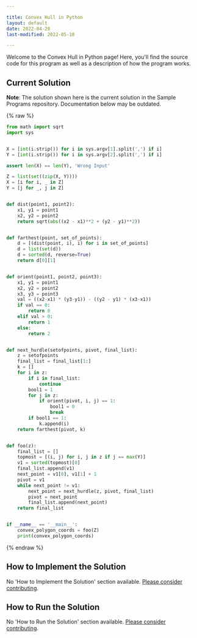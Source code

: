 ```yaml
---

title: Convex Hull in Python
layout: default
date: 2022-04-28
last-modified: 2022-05-10

---
```


Welcome to the Convex Hull in Python page! Here, you'll find the source code for this program as well as a description of how the program works.

## Current Solution

**Note**: The solution shown here is the current solution in the Sample Programs repository. Documentation below may be outdated.

{% raw %}

```python
from math import sqrt
import sys


X = [int(i.strip()) for i in sys.argv[1].split(',') if i]
Y = [int(i.strip()) for i in sys.argv[2].split(',') if i]

assert len(X) == len(Y), 'Wrong Input'

Z = list(set((zip(X, Y))))
X = [i for i, _ in Z]
Y = [j for _, j in Z]


def dist(point1, point2):
    x1, y1 = point1
    x2, y2 = point2
    return sqrt(abs((x2 - x1)**2 + (y2 - y1)**2))


def farthest(point, set_of_points):
    d = [(dist(point, i), i) for i in set_of_points]
    d = list(set(d))
    d = sorted(d, reverse=True)
    return d[0][1]


def orient(point1, point2, point3):
    x1, y1 = point1
    x2, y2 = point2
    x3, y3 = point3
    val = ((x2-x1) * (y3-y1)) - ((y2 - y1) * (x3-x1))
    if val == 0:
        return 0
    elif val > 0:
        return 1
    else:
        return 2


def next_hurdle(setofpoints, pivot, final_list):
    z = setofpoints
    final_list = final_list[1:]
    k = []
    for i in z:
        if i in final_list:
            continue
        bool1 = 1
        for j in z:
            if orient(pivot, i, j) == 1:
                bool1 = 0
                break
        if bool1 == 1:
            k.append(i)
    return farthest(pivot, k)


def foo(z):
    final_list = []
    topmost = [(i, j) for i, j in z if j == max(Y)]
    v1 = sorted(topmost)[0]
    final_list.append(v1)
    next_point = v1[0], v1[1] + 1
    pivot = v1
    while next_point != v1:
        next_point = next_hurdle(z, pivot, final_list)
        pivot = next_point
        final_list.append(next_point)
    return final_list


if __name__ == '__main__':
    convex_polygon_coords = foo(Z)
    print(convex_polygon_coords)
```

{% endraw %}

## How to Implement the Solution

No 'How to Implement the Solution' section available. [Please consider contributing](https://github.com/TheRenegadeCoder/sample-programs-website).

## How to Run the Solution

No 'How to Run the Solution' section available. [Please consider contributing](https://github.com/TheRenegadeCoder/sample-programs-website).